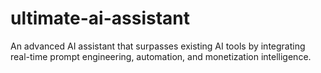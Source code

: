 # ultimate-ai-assistant
An advanced AI assistant that surpasses existing AI tools by integrating real-time prompt engineering, automation, and monetization intelligence.
